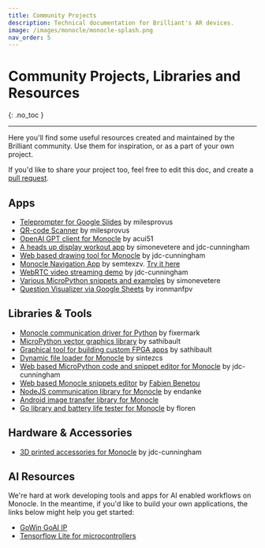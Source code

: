 ```yaml
---
title: Community Projects
description: Technical documentation for Brilliant's AR devices.
image: /images/monocle/monocle-splash.png
nav_order: 5
---
```


# Community Projects, Libraries and Resources
{: .no_toc }

---

Here you'll find some useful resources created and maintained by the Brilliant community. Use them for inspiration, or as a part of your own project. 

If you'd like to share your project too, feel free to edit this doc, and create a [pull request](https://github.com/brilliantlabsAR/docs/pulls). 

## Apps

- [Teleprompter for Google Slides](https://github.com/milesprovus/Monocle-Teleprompter) by milesprovus
- [QR-code Scanner](https://github.com/milesprovus/Monocle-QR-Reader) by milesprovus
- [OpenAI GPT client for Monocle](https://github.com/acui51/monocle-rizz) by acui51
- [A heads up display workout app](https://github.com/simonevetere/monocle) by simonevetere and jdc-cunningham
- [Web based drawing tool for Monocle](https://github.com/jdc-cunningham/oled-pixels-to-mpython) by jdc-cunningham
- [Monocle Navigation App](https://github.com/semtexzv/MonoNav) by semtexzv. [Try it here](https://semtexzv.github.io/MonoNav/)
- [WebRTC video streaming demo](https://github.com/jdc-cunningham/bl-monocle-video-stream) by jdc-cunningham
- [Various MicroPython snippets and examples](https://github.com/simonevetere/micropython) by simonevetere
- [Question Visualizer via Google Sheets](https://github.com/ironmanfpv/Project-Question-Visualizer-for-Monocle) by ironmanfpv

## Libraries & Tools

- [Monocle communication driver for Python](https://github.com/fixermark/brilliant-monocle-driver-python) by fixermark
- [MicroPython vector graphics library](https://github.com/sathibault/vgrs/) by sathibault
- [Graphical tool for building custom FPGA apps](https://github.com/sathibault/streamlogic-monocle-micropython/) by sathibault
- [Dynamic file loader for Monocle](https://github.com/sintezcs/monocle-python-chunks-demo) by sintezcs
- [Web based MicroPython code and snippet editor for Monocle](https://github.com/jdc-cunningham/bl-monocle-reactjs-pwa) by jdc-cunningham
- [Web based Monocle snippets editor](https://monoclejs.glitch.me/) by [Fabien Benetou](https://twitter.com/utopiah/status/1650733250489221123)
- [NodeJS communication library for Monocle](https://github.com/endanke/monocle-node-cli) by endanke
- [Android image transfer library for Monocle](https://github.com/elizagamedev/monocleprototype)
- [Go library and battery life tester for Monocle](https://github.com/floren/monocle) by floren


## Hardware & Accessories

- [3D printed accessories for Monocle](https://github.com/jdc-cunningham/bl-monocle-stuff) by jdc-cunningham

## AI Resources

We're hard at work developing tools and apps for AI enabled workflows on Monocle. In the meantime, if you'd like to build your own applications, the links below might help you get started:

- [GoWin GoAI IP](https://www.gowinsemi.com/en/market/featured_detail/11/)
- [Tensorflow Lite for microcontrollers](https://www.tensorflow.org/lite)
